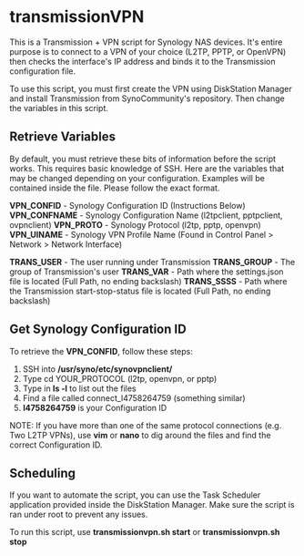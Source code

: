 transmissionVPN
================

This is a Transmission + VPN script for Synology NAS devices. It's entire purpose is to connect to a VPN of your choice (L2TP, PPTP, or OpenVPN) then checks the interface's IP address and binds it to the Transmission configuration file.

To use this script, you must first create the VPN using DiskStation Manager and install Transmission from SynoCommunity's repository. Then change the variables in this script.

## Retrieve Variables
By default, you must retrieve these bits of information before the script works. This requires basic knowledge of SSH. Here are the variables that may be changed depending on your configuration. Examples will be contained inside the file. Please follow the exact format.

__VPN_CONFID__ - Synology Configuration ID (Instructions Below)
__VPN_CONFNAME__ - Synology Configuration Name (l2tpclient, pptpclient, ovpnclient)
__VPN_PROTO__ - Synology Protocol (l2tp, pptp, openvpn)
__VPN_UINAME__ - Synology VPN Profile Name (Found in Control Panel > Network > Network Interface)

__TRANS_USER__ - The user running under Transmission
__TRANS_GROUP__ - The group of Transmission's user
__TRANS_VAR__ - Path where the settings.json file is located (Full Path, no ending backslash)
__TRANS_SSSS__ - Path where the Transmission start-stop-status file is located (Full Path, no ending backslash)

## Get Synology Configuration ID
To retrieve the __VPN_CONFID__, follow these steps:
1. SSH into __/usr/syno/etc/synovpnclient/__
1. Type cd YOUR_PROTOCOL (l2tp, openvpn, or pptp)
1. Type in __ls -l__ to list out the files
1. Find a file called connect_l4758264759 (something similar)
1. __l4758264759__ is your Configuration ID

NOTE: If you have more than one of the same protocol connections (e.g. Two L2TP VPNs), use __vim__ or __nano__ to dig around the files and find the correct Configuration ID.

## Scheduling
If you want to automate the script, you can use the Task Scheduler application provided inside the DiskStation Manager. Make sure the script is ran under root to prevent any issues.

To run this script, use __transmissionvpn.sh start__ or __transmissionvpn.sh stop__
